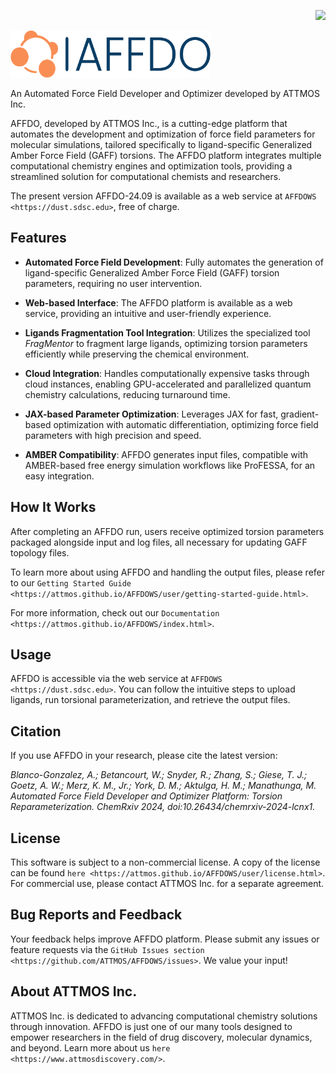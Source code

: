 <p align="right">
<img src="https://github.com/ATTMOS/AFFDOWS/actions/workflows/update-docs.yml/badge.svg">
</p>
<p align="left">
<img width="320" height="75" src="./resources/logo-no-background.png">
</p>
An Automated Force Field Developer and Optimizer developed by ATTMOS Inc. 

AFFDO, developed by ATTMOS Inc., is a cutting-edge platform that automates the development and optimization of force field parameters for molecular simulations, tailored specifically to ligand-specific Generalized Amber Force Field (GAFF) torsions. 
The AFFDO platform integrates multiple computational chemistry engines and optimization tools, providing a streamlined solution for computational chemists and researchers.

The present version AFFDO-24.09 is available as a web service at `AFFDOWS <https://dust.sdsc.edu>`, free of charge.

Features
--------

* **Automated Force Field Development**: Fully automates the generation of ligand-specific Generalized Amber Force Field (GAFF) torsion parameters, requiring no user intervention.

* **Web-based Interface**: The AFFDO platform is available as a web service, providing an intuitive and user-friendly experience.
  
* **Ligands Fragmentation Tool Integration**: Utilizes the specialized tool *FragMentor* to fragment large ligands, optimizing torsion parameters efficiently while preserving the chemical environment.

* **Cloud Integration**: Handles computationally expensive tasks through cloud instances, enabling GPU-accelerated and parallelized quantum chemistry calculations, reducing turnaround time.

* **JAX-based Parameter Optimization**: Leverages JAX for fast, gradient-based optimization with automatic differentiation, optimizing force field parameters with high precision and speed.
  
* **AMBER Compatibility**: AFFDO generates input files, compatible with AMBER-based free energy simulation workflows like ProFESSA, for an easy integration.   


How It Works
------------

After completing an AFFDO run, users receive optimized torsion parameters packaged alongside input and log files, all necessary for updating GAFF topology files. 

To learn more about using AFFDO and handling the output files, please refer to our `Getting Started Guide <https://attmos.github.io/AFFDOWS/user/getting-started-guide.html>`.

For more information, check out our `Documentation <https://attmos.github.io/AFFDOWS/index.html>`.

Usage
-----

AFFDO is accessible via the web service at `AFFDOWS <https://dust.sdsc.edu>`. You can follow the intuitive steps to upload ligands, run torsional parameterization, and retrieve the output files. 

Citation
--------

If you use AFFDO in your research, please cite the latest version:

*Blanco-Gonzalez, A.; Betancourt, W.; Snyder, R.; Zhang, S.; Giese, T. J.; Goetz, A. W.; Merz, K. M., Jr.; York, D. M.; Aktulga, H. M.; Manathunga, M. Automated Force Field Developer and Optimizer Platform: Torsion Reparameterization. ChemRxiv 2024, doi:10.26434/chemrxiv-2024-lcnx1.*

License
-------

This software is subject to a non-commercial license. A copy of the license can be found `here <https://attmos.github.io/AFFDOWS/user/license.html>`. For commercial use, please contact ATTMOS Inc. for a separate agreement.

Bug Reports and Feedback
-------------------------

Your feedback helps improve AFFDO platform. Please submit any issues or feature requests via the `GitHub Issues section <https://github.com/ATTMOS/AFFDOWS/issues>`. We value your input!

About ATTMOS Inc.
-----------------

ATTMOS Inc. is dedicated to advancing computational chemistry solutions through innovation. AFFDO is just one of our many tools designed to empower researchers in the field of drug discovery, molecular dynamics, and beyond. Learn more about us `here <https://www.attmosdiscovery.com/>`.

